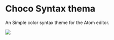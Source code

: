 # Choco Syntax thema

An Simple color syntax theme for the Atom editor.



![](http://i.imgur.com/g1bSt90.jpg)
